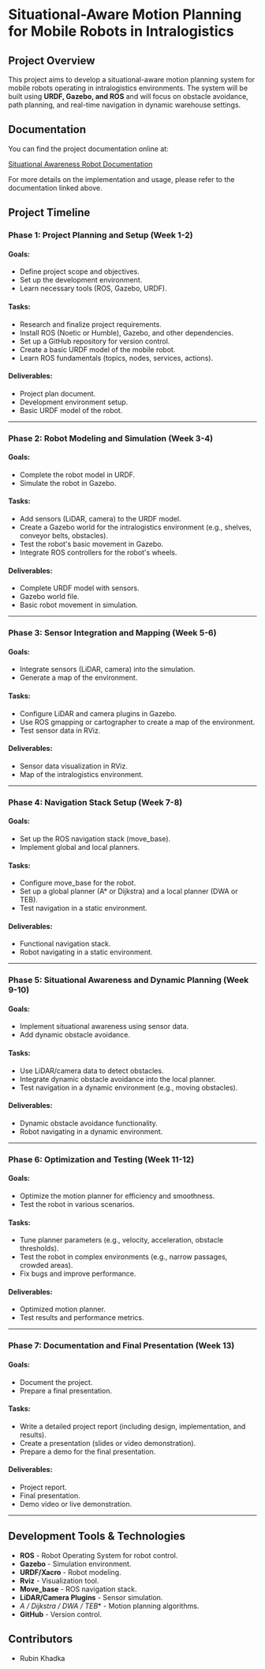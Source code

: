 # Situational-Aware Motion Planning for Mobile Robots in Intralogistics

## Project Overview
This project aims to develop a situational-aware motion planning system for mobile robots operating in intralogistics environments. The system will be built using **URDF, Gazebo, and ROS** and will focus on obstacle avoidance, path planning, and real-time navigation in dynamic warehouse settings.

## Documentation

You can find the project documentation online at: 

[Situational Awareness Robot Documentation](https://github.com/rubin-embedded/situational_aware_robot)

For more details on the implementation and usage, please refer to the documentation linked above.

## Project Timeline

### **Phase 1: Project Planning and Setup (Week 1-2)**
#### Goals:
- Define project scope and objectives.
- Set up the development environment.
- Learn necessary tools (ROS, Gazebo, URDF).

#### Tasks:
- Research and finalize project requirements.
- Install ROS (Noetic or Humble), Gazebo, and other dependencies.
- Set up a GitHub repository for version control.
- Create a basic URDF model of the mobile robot.
- Learn ROS fundamentals (topics, nodes, services, actions).

#### Deliverables:
- Project plan document.
- Development environment setup.
- Basic URDF model of the robot.

---

### **Phase 2: Robot Modeling and Simulation (Week 3-4)**
#### Goals:
- Complete the robot model in URDF.
- Simulate the robot in Gazebo.

#### Tasks:
- Add sensors (LiDAR, camera) to the URDF model.
- Create a Gazebo world for the intralogistics environment (e.g., shelves, conveyor belts, obstacles).
- Test the robot's basic movement in Gazebo.
- Integrate ROS controllers for the robot's wheels.

#### Deliverables:
- Complete URDF model with sensors.
- Gazebo world file.
- Basic robot movement in simulation.

---

### **Phase 3: Sensor Integration and Mapping (Week 5-6)**
#### Goals:
- Integrate sensors (LiDAR, camera) into the simulation.
- Generate a map of the environment.

#### Tasks:
- Configure LiDAR and camera plugins in Gazebo.
- Use ROS gmapping or cartographer to create a map of the environment.
- Test sensor data in RViz.

#### Deliverables:
- Sensor data visualization in RViz.
- Map of the intralogistics environment.

---

### **Phase 4: Navigation Stack Setup (Week 7-8)**
#### Goals:
- Set up the ROS navigation stack (move_base).
- Implement global and local planners.

#### Tasks:
- Configure move_base for the robot.
- Set up a global planner (A* or Dijkstra) and a local planner (DWA or TEB).
- Test navigation in a static environment.

#### Deliverables:
- Functional navigation stack.
- Robot navigating in a static environment.

---

### **Phase 5: Situational Awareness and Dynamic Planning (Week 9-10)**
#### Goals:
- Implement situational awareness using sensor data.
- Add dynamic obstacle avoidance.

#### Tasks:
- Use LiDAR/camera data to detect obstacles.
- Integrate dynamic obstacle avoidance into the local planner.
- Test navigation in a dynamic environment (e.g., moving obstacles).

#### Deliverables:
- Dynamic obstacle avoidance functionality.
- Robot navigating in a dynamic environment.

---

### **Phase 6: Optimization and Testing (Week 11-12)**
#### Goals:
- Optimize the motion planner for efficiency and smoothness.
- Test the robot in various scenarios.

#### Tasks:
- Tune planner parameters (e.g., velocity, acceleration, obstacle thresholds).
- Test the robot in complex environments (e.g., narrow passages, crowded areas).
- Fix bugs and improve performance.

#### Deliverables:
- Optimized motion planner.
- Test results and performance metrics.

---

### **Phase 7: Documentation and Final Presentation (Week 13)**
#### Goals:
- Document the project.
- Prepare a final presentation.

#### Tasks:
- Write a detailed project report (including design, implementation, and results).
- Create a presentation (slides or video demonstration).
- Prepare a demo for the final presentation.

#### Deliverables:
- Project report.
- Final presentation.
- Demo video or live demonstration.

---

## **Development Tools & Technologies**
- **ROS** - Robot Operating System for robot control.
- **Gazebo** - Simulation environment.
- **URDF/Xacro** - Robot modeling.
- **Rviz** - Visualization tool.
- **Move_base** - ROS navigation stack.
- **LiDAR/Camera Plugins** - Sensor simulation.
- **A* / Dijkstra / DWA / TEB** - Motion planning algorithms.
- **GitHub** - Version control.

## **Contributors**
- Rubin Khadka

